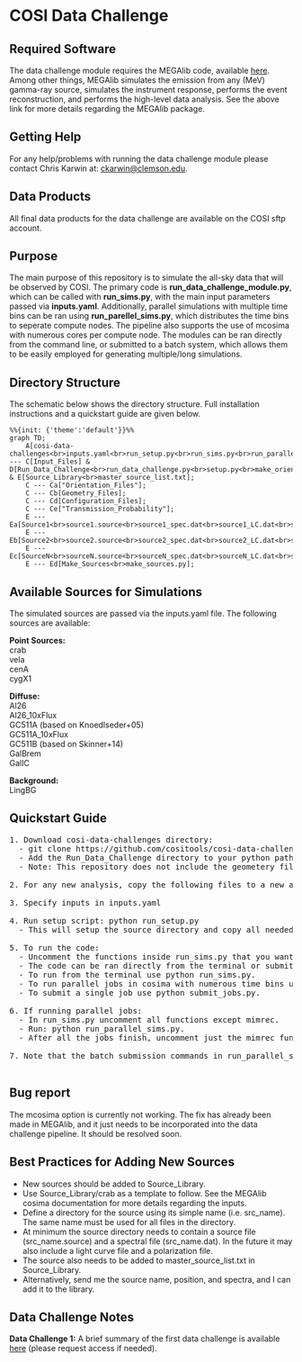 # COSI Data Challenge

## Required Software <br />
The data challenge module requires the MEGAlib code, available [here](http://megalibtoolkit.com/home.html). Among other things, MEGAlib simulates the emission from any (MeV) gamma-ray source, simulates the instrument response, performs the event reconstruction, and performs the high-level data analysis. See the above link for more details regarding the MEGAlib package.   

## Getting Help <br />
For any help/problems with running the data challenge module please contact Chris Karwin at: ckarwin@clemson.edu. 

## Data Products <br />
All final data products for the data challenge are available on the COSI sftp account.

## Purpose <br />
The main purpose of this repository is to simulate the all-sky data that will be observed by COSI. The primary code is **run_data_challenge_module.py**, which can be called with **run_sims.py**, with the main input parameters passed via **inputs.yaml**. Additionally, parallel simulations with multiple time bins can be ran using **run_parellel_sims.py**, which distributes the time bins to seperate compute nodes. The pipeline also supports the use of mcosima with numerous cores per compute node. The modules can be ran directly from the command line, or submitted to a batch system, which allows them to be easily employed for generating multiple/long simulations. 

## Directory Structure <br />
The schematic below shows the directory structure. Full installation instructions and a quickstart guide are given below.   

```mermaid
%%{init: {'theme':'default'}}%%
graph TD;
    A[cosi-data-challenges<br>inputs.yaml<br>run_setup.py<br>run_sims.py<br>run_parallel_sims.py<br>submit_jobs.py] --- C[Input_Files] & D[Run_Data_Challenge<br>run_data_challenge.py<br>setup.py<br>make_orientation_bins.py<br>ExtractImage.cxx<br>ExtractLightCurve.cxx<br>ExtractSpectrum.cxx] & E[Source_Library<br>master_source_list.txt];
    C --- Ca["Orientation_Files"];
    C --- Cb[Geometry_Files];
    C --- Cd[Configuration_Files];
    C --- Ce["Transmission_Probability"];
    E --- Ea[Source1<br>source1.source<br>source1_spec.dat<br>source1_LC.dat<br>source1_pol.dat];
    E --- Eb[Source2<br>source2.source<br>source2_spec.dat<br>source2_LC.dat<br>source2_pol.dat];
    E --- Ec[SourceN<br>sourceN.source<br>sourceN_spec.dat<br>sourceN_LC.dat<br>sourceN_pol.dat];
    E --- Ed[Make_Sources<br>make_sources.py];
```

## Available Sources for Simulations <br />
The simulated sources are passed via the inputs.yaml file. The following sources are available:

**Point Sources:**  <br />
crab <br />
vela <br /> 
cenA <br />
cygX1 <br />

**Diffuse:**  <br />
Al26 <br />
Al26_10xFlux <br />
GC511A (based on Knoedlseder+05) <br />
GC511A_10xFlux <br />
GC511B (based on Skinner+14) <br />
GalBrem <br />
GalIC

**Background:**  <br />
LingBG <br />

## Quickstart Guide <br /> 
<pre>
1. Download cosi-data-challenges directory:
  - git clone https://github.com/cositools/cosi-data-challenges.git
  - Add the Run_Data_Challenge directory to your python path.
  - Note: This repository does not include the geometery file. 

2. For any new analysis, copy the following files to a new analysis directory: inputs.yaml, run_setup.py
     
3. Specify inputs in inputs.yaml </b>
     
4. Run setup script: python run_setup.py
  - This will setup the source directory and copy all needed files for running the code.
  
5. To run the code:  </b>
  - Uncomment the functions inside run_sims.py that you want to run.
  - The code can be ran directly from the terminal or submitted to a batch system.
  - To run from the terminal use python run_sims.py.
  - To run parallel jobs in cosima with numerous time bins use python run_parallel_sims.py. 
  - To submit a single job use python submit_jobs.py. 

6. If running parallel jobs:
  - In run_sims.py uncomment all functions except mimrec.
  - Run: python run_parallel_sims.py.  
  - After all the jobs finish, uncomment just the mimrec function in run_sims.py, then run: python submit_jobs.py.

7. Note that the batch submission commands in run_parallel_sims.py and submit_jobs.py may need to be modified based on the user's specific batch system.

</pre>

## Bug report <br />
The mcosima option is currently not working. The fix has already been made in MEGAlib, and it just needs to be incorporated into the data challenge pipeline. It should be resolved soon. 

</pre>

## Best Practices for Adding New Sources <br />
* New sources should be added to Source_Library. <br />
* Use Source_Library/crab as a template to follow. See the MEGAlib cosima documentation for more details regarding the inputs. <br />
* Define a directory for the source using its simple name (i.e. src_name). The same name must be used for all files in the directory. <br />
* At minimum the source directory needs to contain a source file (src_name.source) and a spectral file (src_name.dat). In the future it may also include a light curve file and a polarization file. <br />
* The source also needs to be added to master_source_list.txt in Source_Library.
* Alternatively, send me the source name, position, and spectra, and I can add it to the library.

## Data Challenge Notes <br />
**Data Challenge 1:** A brief summary of the first data challenge is available [here](https://drive.google.com/file/d/1F4p6Mq6Lg26Cqx8vgu4I_64cIKz3JhV4/view?usp=sharing) (please request access if needed).
